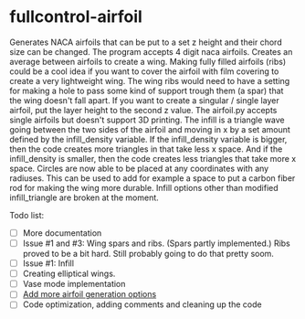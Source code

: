 # fullcontrol-airfoil

Generates NACA airfoils that can be put to a set z height and their chord size can be changed. The program accepts 4 digit naca airfoils.
Creates an average between airfoils to create a wing. Making fully filled airfoils (ribs) could be a cool idea if you want to cover the airfoil with film covering to create a very lightweight wing. The wing ribs would need to have a setting for making a hole to pass some kind of support trough them (a spar) that the wing doesn't fall apart. If you want to create a singular / single layer airfoil, put the layer height to the second z value. The airfoil.py accepts single airfoils but doesn't support 3D printing.
The infill is a triangle wave going between the two sides of the airfoil and moving in x by a set amount defined by the infill_density variable. If the infill_density variable is bigger, then the code creates more triangles in that take less x space. And if the infill_density is smaller, then the code creates less triangles that take more x space.
Circles are now able to be placed at any coordinates with any radiuses. This can be used to add for example a space to put a carbon fiber rod for making the wing more durable. Infill options other than modified infill_triangle are broken at the moment.

Todo list:
- [ ] More documentation
- [ ] Issue #1 and #3: Wing spars and ribs. (Spars partly implemented.) Ribs proved to be a bit hard. Still probably going to do that pretty soom.
- [ ] Issue #1: Infill
- [ ] Creating elliptical wings.
- [ ] Vase mode implementation
- [ ] [Add more airfoil generation options](https://en.m.wikipedia.org/wiki/NACA_airfoil)
- [ ] Code optimization, adding comments and cleaning up the code
